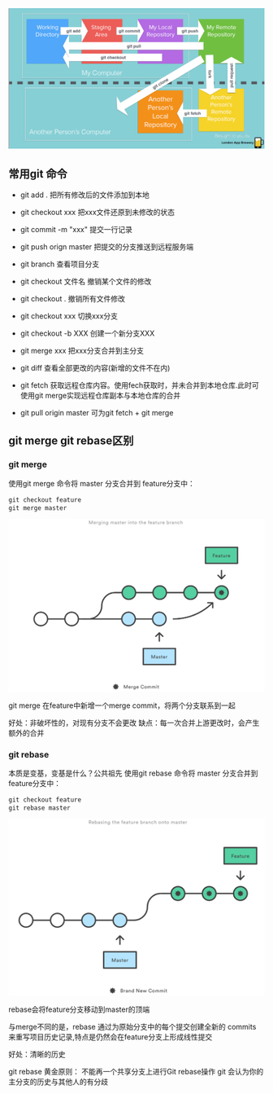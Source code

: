 ![Git-Cheatsheet](GitCheatsheet.png)

## 常用git 命令

- git add . 把所有修改后的文件添加到本地
- git checkout xxx 把xxx文件还原到未修改的状态
- git commit -m "xxx" 提交一行记录
- git push orign master 把提交的分支推送到远程服务端
- git branch 查看项目分支

- git checkout 文件名 撤销某个文件的修改
- git checkout . 撤销所有文件修改
- git checkout xxx 切换xxx分支
- git checkout -b XXX 创建一个新分支XXX

- git merge xxx 把xxx分支合并到主分支
- git diff 查看全部更改的内容(新增的文件不在内)
- git fetch 获取远程仓库内容。使用fech获取时，并未合并到本地仓库.此时可使用git merge实现远程仓库副本与本地仓库的合并
- git pull origin master 可为git fetch + git merge 



## git merge git rebase区别

###  git merge
使用git merge 命令将 master 分支合并到 feature分支中：

```
git checkout feature
git merge master
```
![gitRebase](/GitNotes/gitMerge.png)


git merge 在feature中新增一个merge commit，将两个分支联系到一起

好处：非破坏性的，对现有分支不会更改
缺点：每一次合并上游更改时，会产生额外的合并


### git rebase

本质是变基，变基是什么？公共祖先
使用git rebase 命令将 master 分支合并到 feature分支中：
```
git checkout feature
git rebase master
```

![gitRebase](/GitNotes/gitRebase.png)

rebase会将feature分支移动到master的顶端

与merge不同的是，rebase 通过为原始分支中的每个提交创建全新的 commits 来重写项目历史记录,特点是仍然会在feature分支上形成线性提交

好处：清晰的历史

git rebase 黄金原则：
不能再一个共享分支上进行Git rebase操作 git 会认为你的主分支的历史与其他人的有分歧








